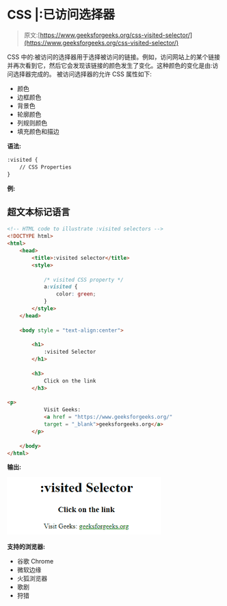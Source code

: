 # CSS |:已访问选择器

> 原文:[https://www.geeksforgeeks.org/css-visited-selector/](https://www.geeksforgeeks.org/css-visited-selector/)

CSS 中的:被访问的选择器用于选择被访问的链接。例如，访问网站上的某个链接并再次看到它，然后它会发现该链接的颜色发生了变化。这种颜色的变化是由:访问选择器完成的。
被访问选择器的允许 CSS 属性如下:

*   颜色
*   边框颜色
*   背景色
*   轮廓颜色
*   列规则颜色
*   填充颜色和描边

**语法:**

```html
:visited {
    // CSS Properties
}
```

**例:**

## 超文本标记语言

```html
<!-- HTML code to illustrate :visited selectors -->
<!DOCTYPE html>
<html>
    <head>
        <title>:visited selector</title>
        <style>

            /* visited CSS property */
            a:visited {
                color: green;
            }
        </style>
    </head>

    <body style = "text-align:center">

        <h1>
            :visited Selector
        </h1>

        <h3>
            Click on the link
        </h3>

<p>
            Visit Geeks:
            <a href = "https://www.geeksforgeeks.org/"
            target = "_blank">geeksforgeeks.org</a>
        </p>

    </body>
</html>                   
```

**输出:**

![](img/0c27191b104c6138edbe5b816c17637c.png)

**支持的浏览器:**

*   谷歌 Chrome
*   微软边缘
*   火狐浏览器
*   歌剧
*   狩猎